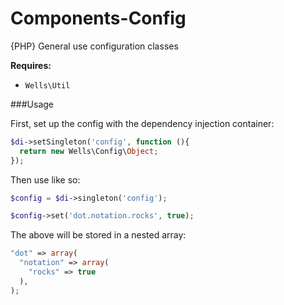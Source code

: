 Components-Config
=================

{PHP} General use configuration classes

**Requires:**
 * `Wells\Util`

###Usage

First, set up the config with the dependency injection container:

```php
$di->setSingleton('config', function (){
  return new Wells\Config\Object;
});
```

Then use like so:

```php
$config = $di->singleton('config');

$config->set('dot.notation.rocks', true);
```

The above will be stored in a nested array:

```php
"dot" => array(
  "notation" => array(
    "rocks" => true
  ),
);
```
